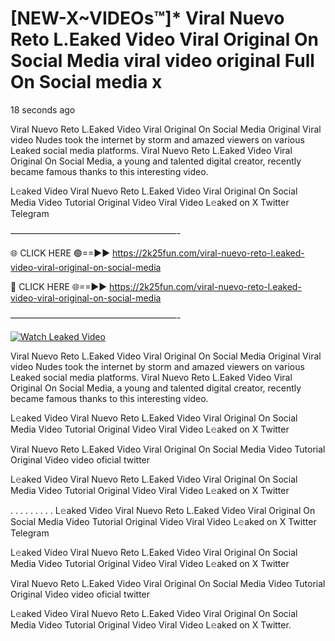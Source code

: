 # [NEW-X~VIDEOs™]* Viral Nuevo Reto L.Eaked Video Viral Original On Social Media viral video original Full On Social media x

18 seconds ago

Viral Nuevo Reto L.Eaked Video Viral Original On Social Media Original Viral video Nudes took the internet by storm and amazed viewers on various Leaked social media platforms. Viral Nuevo Reto L.Eaked Video Viral Original On Social Media, a young and talented digital creator, recently became famous thanks to this interesting video.

L𝚎aked Video Viral Nuevo Reto L.Eaked Video Viral Original On Social Media Video Tutorial Original Video Viral Video L𝚎aked on X Twitter Telegram

———————————————————-

🌐 CLICK HERE 🟢==►► https://2k25fun.com/viral-nuevo-reto-l.eaked-video-viral-original-on-social-media

🔴 CLICK HERE 🌐==►► https://2k25fun.com/viral-nuevo-reto-l.eaked-video-viral-original-on-social-media

———————————————————-

[![Watch Leaked Video](https://miro.medium.com/v2/resize:fit:828/format:webp/1*cilzJN44JGOrTw9NJCrNHA.gif "Watch Leaked Video")](https://2k25fun.com/viral-nuevo-reto-l.eaked-video-viral-original-on-social-media)

Viral Nuevo Reto L.Eaked Video Viral Original On Social Media Original Viral video Nudes took the internet by storm and amazed viewers on various Leaked social media platforms. Viral Nuevo Reto L.Eaked Video Viral Original On Social Media, a young and talented digital creator, recently became famous thanks to this interesting video.

L𝚎aked Video Viral Nuevo Reto L.Eaked Video Viral Original On Social Media Video Tutorial Original Video Viral Video L𝚎aked on X Twitter

Viral Nuevo Reto L.Eaked Video Viral Original On Social Media Video Tutorial Original Video video oficial twitter

L𝚎aked Video Viral Nuevo Reto L.Eaked Video Viral Original On Social Media Video Tutorial Original Video Viral Video L𝚎aked on X Twitter

. . . . . . . . . L𝚎aked Video Viral Nuevo Reto L.Eaked Video Viral Original On Social Media Video Tutorial Original Video Viral Video L𝚎aked on X Twitter Telegram

L𝚎aked Video Viral Nuevo Reto L.Eaked Video Viral Original On Social Media Video Tutorial Original Video Viral Video L𝚎aked on X Twitter

Viral Nuevo Reto L.Eaked Video Viral Original On Social Media Video Tutorial Original Video video oficial twitter

L𝚎aked Video Viral Nuevo Reto L.Eaked Video Viral Original On Social Media Video Tutorial Original Video Viral Video L𝚎aked on X Twitter.